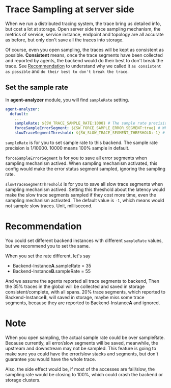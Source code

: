 # Trace Sampling at server side
When we run a distributed tracing system, the trace bring us detailed info, but cost a lot at storage.
Open server side trace sampling mechanism, the metrics of service, service instance, endpoint and topology are all accurate
as before, but only don't save all the traces into storage.

Of course, even you open sampling, the traces will be kept as consistent as possible. **Consistent** means, once the trace
segments have been collected and reported by agents, the backend would do their best to don't break the trace. See [Recommendation](#recommendation)
to understand why we called it `as consistent as possible` and `do their best to don't break the trace`.

## Set the sample rate
In **agent-analyzer** module, you will find `sampleRate` setting.

```yaml
agent-analyzer:
  default:
    ...
    sampleRate: ${SW_TRACE_SAMPLE_RATE:1000} # The sample rate precision is 1/10000. 10000 means 100% sample in default.
    forceSampleErrorSegment: ${SW_FORCE_SAMPLE_ERROR_SEGMENT:true} # When sampling mechanism activated, this config would make the error status segment sampled, ignoring the sampling rate.
    slowTraceSegmentThreshold: ${SW_SLOW_TRACE_SEGMENT_THRESHOLD:-1} # Setting this threshold about the latency would make the slow trace segments sampled if they cost more time, even the sampling mechanism activated. The default value is `-1`, which means would not sample slow traces. Unit, millisecond.
```

`sampleRate` is for you to set sample rate to this backend.
The sample rate precision is 1/10000. 10000 means 100% sample in default.

`forceSampleErrorSegment` is for you to save all error segments when sampling mechanism actived.
When sampling mechanism activated, this config would make the error status segment sampled, ignoring the sampling rate.

`slowTraceSegmentThreshold` is for you to save all slow trace segments when sampling mechanism actived.
Setting this threshold about the latency would make the slow trace segments sampled if they cost more time, even the sampling mechanism activated. The default value is `-1`, which means would not sample slow traces. Unit, millisecond.

# Recommendation
You could set different backend instances with different `sampleRate` values, but we recommend you to set the same.

When you set the rate different, let's say
* Backend-Instance**A**.sampleRate = 35
* Backend-Instance**B**.sampleRate = 55

And we assume the agents reported all trace segments to backend,
Then the 35% traces in the global will be collected and saved in storage consistent/complete, with all spans.
20% trace segments, which reported to Backend-Instance**B**, will saved in storage, maybe miss some trace segments,
because they are reported to Backend-Instance**A** and ignored.

# Note
When you open sampling, the actual sample rate could be over sampleRate. Because currently, all error/slow segments will be saved, meanwhile, the upstream and downstream may not be sampled. This feature is going to make sure you could have the error/slow stacks and segments, but don't guarantee you would have the whole trace.

Also, the side effect would be, if most of the accesses are fail/slow, the sampling rate would be closing to 100%, which could crash the backend or storage clusters.
